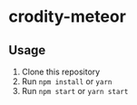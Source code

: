 # crodity-meteor

## Usage

1. Clone this repository
2. Run ```npm install``` or ```yarn```
3. Run ```npm start``` or ```yarn start```

